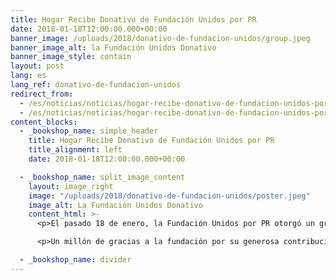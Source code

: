 ```yaml
---
title: Hogar Recibe Donativo de Fundación Unidos por PR
date: 2018-01-18T12:00:00.000+00:00
banner_image: /uploads/2018/donativo-de-fundacion-unidos/group.jpeg
banner_image_alt: la Fundación Unidos Donativo
banner_image_style: contain
layout: post
lang: es
lang_ref: donativo-de-fundacion-unidos
redirect_from:
  - /es/noticias/noticias/hogar-recibe-donativo-de-fundacion-unidos-por-pr
  - /es/noticias/noticias/hogar-recibe-donativo-de-fundacion-unidos-por-pr/
content_blocks:
  - _bookshop_name: simple_header
    title: Hogar Recibe Donativo de Fundación Unidos por PR
    title_alignment: left
    date: 2018-01-18T12:00:00.000+00:00

  - _bookshop_name: split_image_content
    layout: image_right
    image: "/uploads/2018/donativo-de-fundacion-unidos/poster.jpeg"
    image_alt: La Fundación Unidos Donativo
    content_html: >-
      <p>El pasado 18 de enero, la Fundación Unidos por PR otorgó un gran donativo a nuestro Hogar. La Sra. Migna Rivera hizo entrega del donativo a nuestra directora Lydia E. Méndez, acompañada por la Presidenta de nuestra Junta de Directores, Dra. Sandra Arroyo.</p>

      <p>Un millón de gracias a la fundación por su generosa contribución.</p>

  - _bookshop_name: divider
---
```

